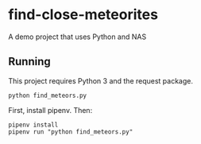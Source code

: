 # find-close-meteorites
A demo project that uses Python and NAS



## Running

This project requires Python 3 and the request package.

`python find_meteors.py`

First, install pipenv. Then:
```
pipenv install
pipenv run "python find_meteors.py"
```
